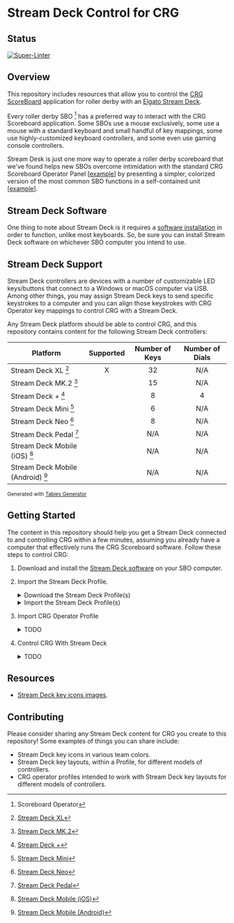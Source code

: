 # Stream Deck Control for CRG

## Status

[![Super-Linter](https://github.com/rcrderby/crg-streamdeck/actions/workflows/lint-files.yml/badge.svg)](https://github.com/marketplace/actions/super-linter)

## Overview

This repository includes resources that allow you to control the [CRG ScoreBoard](https://github.com/rollerderby/scoreboard "CRG ScoreBoard Git Repository") application for roller derby with an [Elgato Stream Deck](https://www.elgato.com/us/en/s/welcome-to-stream-deck "Elgato Stream Deck").

Every roller derby SBO [^1] has a preferred way to interact with the CRG Scoreboard application.  Some SBOs use a mouse exclusively, some use a mouse with a standard keyboard and small handful of key mappings, some use highly-customized keyboard controllers, and some even use gaming console controllers.

Stream Desk is just one more way to operate a roller derby scoreboard that we've found helps new SBOs overcome intimidation with the standard CRG Scoreboard Operator Panel \[[example](/docs/images/crg/crg-operator-panel.png "CRG Scoreboard Operator Panel Example Image")\] by presenting a simpler, colorized version of the most common SBO functions in a self-contained unit \[[example](/docs/images/stream-deck/32-button-profiles/stream-deck-32-black-vs-white-page-1.png "Stream Deck Example Image")\].

## Stream Deck Software

One thing to note about Stream Deck is it requires a [software installation](https://www.elgato.com/us/en/s/downloads "Stream Deck Software Downloads") in order to function, unlike most keyboards.  So, be sure you can install Stream Deck software on whichever SBO computer you intend to use.

## Stream Deck Support

Stream Deck controllers are devices with a number of customizable LED keys/buttons that connect to a Windows or macOS computer via USB.  Among other things, you may assign Stream Deck keys to send specific keystrokes to a computer and you can align those keystrokes with CRG Operator key mappings to control CRG with a Stream Deck.

Any Stream Deck platform should be able to control CRG, and this repository contains content for the following Stream Deck controllers:

|            **Platform**           | **Supported** | **Number of Keys** | **Number of Dials** |
|---------------------------------- |:-------------:|:------------------:|:-------------------:|
| Stream Deck XL [^2]               |       X       |         32         |         N/A         |
| Stream Deck MK.2 [^3]             |               |         15         |         N/A         |
| Stream Deck + [^4]                |               |          8         |          4          |
| Stream Deck Mini [^5]             |               |          6         |         N/A         |
| Stream Deck Neo [^6]              |               |          8         |         N/A         |
| Stream Deck Pedal [^7]            |               |         N/A        |         N/A         |
| Stream Deck Mobile (iOS) [^8]     |               |         N/A        |         N/A         |
| Stream Deck Mobile (Android) [^9] |               |         N/A        |         N/A         |

<sub>Generated with [Tables Generator](https://www.tablesgenerator.com/markdown_tables "Tables Generator")</sub>

## Getting Started

The content in this repository should help you get a Stream Deck connected to and controlling CRG within a few minutes, assuming you already have a computer that effectively runs the CRG Scoreboard software.  Follow these steps to control CRG:

1. Download and install the [Stream Deck software](https://www.elgato.com/us/en/s/downloads "Stream Deck Software Downloads") on your SBO computer.

2. Import the Stream Deck Profile.

    <details>
      <summary>
        Download the Stream Deck Profile(s)
      </summary>

      - Stream Deck Profiles contain all of the key icons and keyboard mappings to work with CRG, and you will find all available Stream Deck Profiles [here](/streamdeck-profiles "Stream Deck Profiles Folder").
      - Download the appropriate Stream Deck Profiles to your SBO computer.
      - Note there are different Profiles for macOS and Windows because the Stream Deck key mappings do not work across platforms.

    </details>

    <details>
      <summary>
        Import the Stream Deck Profile(s)
      </summary>

      1. Open the Stream Deck Software configuration window and click the gear icon in the top menu to access the Stream Deck `Preferences` window \[[example](/docs/images/stream-deck/preferences/streamdeck-preferences.png "Stream Deck Preferences Window")\].

      2. Click on the `Profiles` tab, click to expand the action menu, and click `Import...` \[[example](/docs/images/stream-deck/preferences/streamdeck-import-profile.png "Stream Deck Import Profile")\].

      3. Select and import the applicable Stream Deck Profiles that you downloaded to your SBO computer.

      4. Close the `Preferences` Windows and review the profiles you imported.

      - [Black vs. White page 1 example](/docs/images/stream-deck/32-button-profiles/stream-deck-32-black-vs-white-page-1.png "Black vs. White page 1 example")
      - [Black vs. White page 2 example](/docs/images/stream-deck/32-button-profiles/stream-deck-32-black-vs-white-page-2.png "Black vs. White page 2 example")
      - [White vs. Black page 1 example](/docs/images/stream-deck/32-button-profiles/stream-deck-32-white-vs-black-page-1.png "White vs. Black page 1 example")
      - [White vs. Black page 2 example](/docs/images/stream-deck/32-button-profiles/stream-deck-32-white-vs-black-page-2.png "White vs. Black page 2 example")


    </details>

3. Import CRG Operator Profile

    <details>
      <summary>
        TODO
      </summary>

      - TODO

    </details>

4. Control CRG With Stream Deck

    <details>
      <summary>
        TODO
      </summary>

      - TODO

    </details>

## Resources

- [Stream Deck key icons images](/streamdeck-icons "Stream Deck key icons images").

## Contributing

Please consider sharing any Stream Deck content for CRG you create to this repository!  Some examples of things you can share include:

- Stream Deck key icons in various team colors.
- Stream Deck key layouts, within a Profile, for different models of controllers.
- CRG operator profiles intended to work with Stream Deck key layouts for different models of controllers.

[^1]: Scoreboard Operator
[^2]: [Stream Deck XL](https://www.elgato.com/us/en/p/stream-deck-xl "Stream Deck XL")
[^3]: [Stream Deck MK.2](https://www.elgato.com/us/en/p/stream-deck-mk2-black "Stream Deck MK.2")
[^4]: [Stream Deck +](https://www.elgato.com/us/en/p/stream-deck-plus-black "Stream Deck +")
[^5]: [Stream Deck Mini](https://www.elgato.com/us/en/p/stream-deck-mini "Stream Deck Mini")
[^6]: [Stream Deck Neo](https://www.elgato.com/us/en/p/stream-deck-neo "Stream Deck Neo")
[^7]: [Stream Deck Pedal](https://www.elgato.com/us/en/p/stream-deck-pedal "Stream Deck Pedal")
[^8]: [Stream Deck Mobile (iOS)](https://www.elgato.com/us/en/s/stream-deck-mobile "Stream Deck Mobile (iOS)")
[^9]: [Stream Deck Mobile (Android)](https://www.elgato.com/us/en/s/stream-deck-mobile-android "Stream Deck Mobile (Android")
